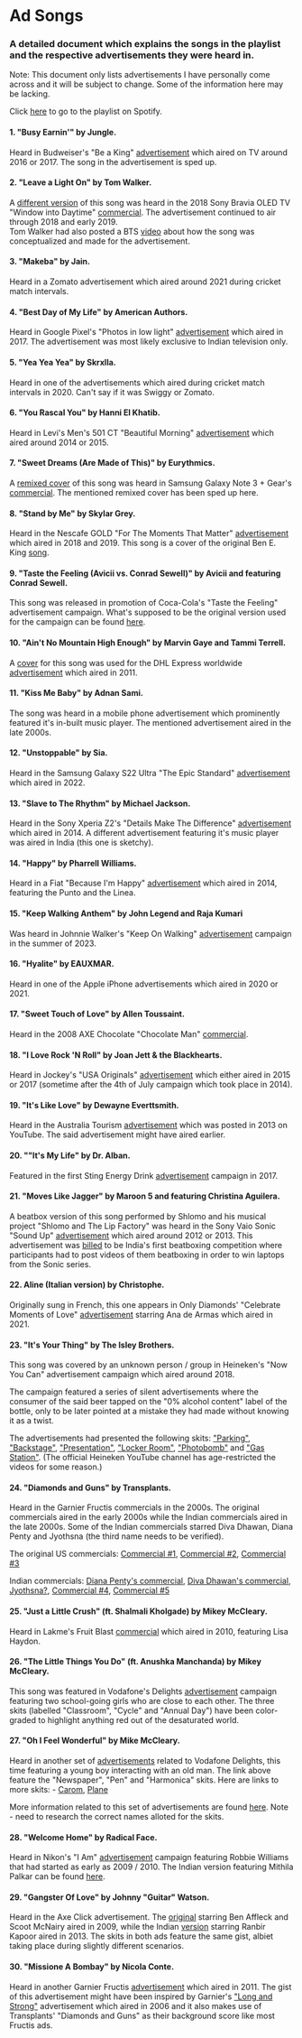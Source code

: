 # Ad Songs
### A detailed document which explains the songs in the playlist and the respective advertisements they were heard in.

Note: This document only lists advertisements I have personally come across and it will be subject to change. Some of the information here may be lacking.

Click [here](https://open.spotify.com/playlist/2p3kZP5Hm4aFJfaqEfVwqU?si=2044aff811fd4b50) to go to the playlist on Spotify.

#### 1. "Busy Earnin'" by Jungle.
Heard in Budweiser's "Be a King" [advertisement](https://www.youtube.com/watch?v=NZuY_cV-x8Q) which aired on TV around 2016 or 2017. The song in the advertisement is sped up.

#### 2. "Leave a Light On" by Tom Walker.
A [different version](https://www.youtube.com/watch?v=NLpf3Ts2HeI) of this song was heard in the 2018 Sony Bravia OLED TV "Window into Daytime" [commercial](https://www.youtube.com/watch?v=CYMGZuufCLg). The advertisement continued to air through 2018 and early 2019.<br>
Tom Walker had also posted a BTS [video](https://www.youtube.com/watch?v=u8sRSWZKIwQ) about how the song was conceptualized and made for the advertisement.

#### 3. "Makeba" by Jain.
Heard in a Zomato advertisement which aired around 2021 during cricket match intervals.

#### 4. "Best Day of My Life" by American Authors.
Heard in Google Pixel's "Photos in low light" [advertisement](https://www.youtube.com/watch?v=NBNyyIKMhi8) which aired in 2017. The advertisement was most likely exclusive to Indian television only.

#### 5. "Yea Yea Yea" by Skrxlla.
Heard in one of the advertisements which aired during cricket match intervals in 2020. Can't say if it was Swiggy or Zomato.

#### 6. "You Rascal You" by Hanni El Khatib.
Heard in Levi's Men's 501 CT "Beautiful Morning" [advertisement](https://www.youtube.com/watch?v=6JwNYPgBhfM) which aired around 2014 or 2015.

#### 7. "Sweet Dreams (Are Made of This)" by Eurythmics.
A [remixed cover](https://www.youtube.com/watch?v=F0p-vkK4ICg) of this song was heard in Samsung Galaxy Note 3 + Gear's [commercial](https://www.youtube.com/watch?v=qVXD0ZogLR8). The mentioned remixed cover has been sped up here.

#### 8. "Stand by Me" by Skylar Grey.
Heard in the Nescafe GOLD "For The Moments That Matter" [advertisement](https://www.youtube.com/watch?v=04olB9MPGyk) which aired in 2018 and 2019. This song is a cover of the original Ben E. King [song](https://open.spotify.com/track/3SdTKo2uVsxFblQjpScoHy?si=2b7d8d6f1fe5409d).

#### 9. "Taste the Feeling (Avicii vs. Conrad Sewell)" by Avicii and featuring Conrad Sewell.
This song was released in promotion of Coca-Cola's "Taste the Feeling" advertisement campaign. What's supposed to be the original version used for the campaign can be found [here](https://www.youtube.com/watch?v=xa6mLZf5HVw).

#### 10. "Ain't No Mountain High Enough" by Marvin Gaye and Tammi Terrell.
A [cover](https://www.youtube.com/watch?v=CA1FFTAOEpI) for this song was used for the DHL Express worldwide [advertisement](https://www.youtube.com/watch?v=rAPXK-i2xgE) which aired in 2011.

#### 11. "Kiss Me Baby" by Adnan Sami.
The song was heard in a mobile phone advertisement which prominently featured it's in-built music player. The mentioned advertisement aired in the late 2000s.

#### 12. "Unstoppable" by Sia.
Heard in the Samsung Galaxy S22 Ultra "The Epic Standard" [advertisement](https://www.youtube.com/watch?v=BBlZiECq8ZA) which aired in 2022.

#### 13. "Slave to The Rhythm" by Michael Jackson.
Heard in the Sony Xperia Z2's "Details Make The Difference" [advertisement](https://www.youtube.com/watch?v=zuhWv7_Fef4) which aired in 2014. A different advertisement featuring it's music player was aired in India (this one is sketchy).

#### 14. "Happy" by Pharrell Williams.
Heard in a Fiat "Because I'm Happy" [advertisement](https://www.youtube.com/watch?v=eZvb9Kde03A) which aired in 2014, featuring the Punto and the Linea.

#### 15. "Keep Walking Anthem" by John Legend and Raja Kumari
Was heard in Johnnie Walker's "Keep On Walking" [advertisement](https://www.youtube.com/watch?v=EOmwv45cls8) campaign in the summer of 2023.

#### 16. "Hyalite" by EAUXMAR.
Heard in one of the Apple iPhone advertisements which aired in 2020 or 2021.

#### 17. "Sweet Touch of Love" by Allen Toussaint.
Heard in the 2008 AXE Chocolate "Chocolate Man" [commercial](https://www.youtube.com/watch?v=I4G3_jovoTc).

#### 18. "I Love Rock 'N Roll" by Joan Jett & the Blackhearts.
Heard in Jockey's "USA Originals" [advertisement](https://www.youtube.com/watch?v=LjbWuWFmeXs) which either aired in 2015 or 2017 (sometime after the 4th of July campaign which took place in 2014).

#### 19. "It's Like Love" by Dewayne Everttsmith.
Heard in the Australia Tourism [advertisement](https://www.youtube.com/watch?v=vUF7ja9ehIs) which was posted in 2013 on YouTube. The said advertisement might have aired earlier.

#### 20. ""It's My Life" by Dr. Alban.
Featured in the first Sting Energy Drink [advertisement](https://www.youtube.com/watch?v=JJ1ktpuwMRY) campaign in 2017.

#### 21. "Moves Like Jagger" by Maroon 5 and featuring Christina Aguilera.
A beatbox version of this song performed by Shlomo and his musical project "Shlomo and The Lip Factory" was heard in the Sony Vaio Sonic "Sound Up" [advertisement](https://www.youtube.com/watch?v=hsIGwau1sJ8) which aired around 2012 or 2013. This advertisement was [billed](https://www.campaignindia.in/video/sony-gets-shlomo-and-the-lip-factory-to-launch-sonic-range-of-laptops/419045) to be India's first beatboxing competition where participants had to post videos of them beatboxing in order to win laptops from the Sonic series.

#### 22. Aline (Italian version) by Christophe.
Originally sung in French, this one appears in Only Diamonds' "Celebrate Moments of Love" [advertisement](https://www.youtube.com/watch?v=x6HYfbzqYok) starring Ana de Armas which aired in 2021.

#### 23. "It's Your Thing" by The Isley Brothers.
This song was covered by an unknown person / group in Heineken's "Now You Can" advertisement campaign which aired around 2018.

The campaign featured a series of silent advertisements where the consumer of the said beer tapped on the "0% alcohol content" label of the bottle, only to be later pointed at a mistake they had made without knowing it as a twist.

The advertisements had presented the following skits: ["Parking"](https://www.youtube.com/watch?v=KNZCe3I_X7o), ["Backstage"](https://www.youtube.com/watch?v=YPaGfE851hw), ["Presentation"](https://www.youtube.com/watch?v=XRgqiPO1uuE), ["Locker Room"](https://www.youtube.com/watch?v=xdA7SZH1T94), ["Photobomb"](https://www.youtube.com/watch?v=4FULTlBuk6w) and ["Gas Station"](https://www.youtube.com/watch?v=F_tRENCSQtU).
(The official Heineken YouTube channel has age-restricted the videos for some reason.)

#### 24. "Diamonds and Guns" by Transplants.
Heard in the Garnier Fructis commercials in the 2000s. The original commercials aired in the early 2000s while the Indian commercials aired in the late 2000s. Some of the Indian commercials starred Diva Dhawan, Diana Penty and Jyothsna (the third name needs to be verified).

The original US commercials: [Commercial #1](https://www.youtube.com/watch?v=cxtLrR4i56Q), [Commercial #2](https://www.youtube.com/watch?v=GDdXZYJYqgQ), [Commercial #3](https://www.youtube.com/watch?v=ESxNl2nGA_U)

Indian commercials: [Diana Penty's commercial](https://www.youtube.com/watch?v=q-0HRdlAfPM), [Diva Dhawan's commercial](https://www.youtube.com/watch?v=Q87igE57oOg), [Jyothsna?](https://www.youtube.com/watch?v=iQSa3Gk4Wl8), [Commercial #4](https://www.youtube.com/watch?v=DWiDsh7OF3o), [Commercial #5](https://www.youtube.com/watch?v=uzjXm6CYd-Y)

#### 25. "Just a Little Crush" (ft. Shalmali Kholgade) by Mikey McCleary.
Heard in Lakme's Fruit Blast [commercial](https://www.youtube.com/watch?v=My7YSbZio5g) which aired in 2010, featuring Lisa Haydon.

#### 26. "The Little Things You Do" (ft. Anushka Manchanda) by Mikey McCleary.
This song was featured in Vodafone's Delights [advertisement](https://www.youtube.com/watch?v=wtDYZHGzGLE) campaign featuring two school-going girls who are close to each other. The three skits (labelled "Classroom", "Cycle" and "Annual Day") have been color-graded to highlight anything red out of the desaturated world.

#### 27. "Oh I Feel Wonderful" by Mike McCleary.
Heard in another set of [advertisements](https://www.youtube.com/watch?v=J2KrM4-u7g4) related to Vodafone Delights, this time featuring a young boy interacting with an old man.
The link above feature the "Newspaper", "Pen" and "Harmonica" skits. Here are links to more skits: - [Carom](https://www.youtube.com/watch?v=Rj9-5zwAzTI), [Plane](https://www.youtube.com/watch?v=TD6JGh9qNmg)

More information related to this set of advertisements are found [here](https://www.campaignindia.in/video/vodafone-delights-again/416730).
Note - need to research the correct names alloted for the skits.

#### 28. "Welcome Home" by Radical Face.
Heard in Nikon's "I Am" [advertisement](https://www.youtube.com/watch?v=nnNQoggSl0U) campaign featuring Robbie Williams that had started as early as 2009 / 2010. The Indian version featuring Mithila Palkar can be found [here](https://www.youtube.com/watch?v=3-ixlE85eQY).

#### 29. "Gangster Of Love" by Johnny "Guitar" Watson.
Heard in the Axe Click advertisement. The [original](https://www.youtube.com/watch?v=sbBi7J_rslk) starring Ben Affleck and Scoot McNairy aired in 2009, while the Indian [version](https://www.youtube.com/watch?v=TuXAlOWxpJ0) starring Ranbir Kapoor aired in 2013. The skits in both ads feature the same gist, albiet taking place during slightly different scenarios.

#### 30. "Missione A Bombay" by Nicola Conte.
Heard in another Garnier Fructis [advertisement](https://www.youtube.com/watch?v=YoV_xfvTViA) which aired in 2011. The gist of this advertisement might have been inspired by Garnier's ["Long and Strong"](https://www.youtube.com/watch?v=GDdXZYJYqgQ) advertisement which aired in 2006 and it also makes use of Transplants' "Diamonds and Guns" as their background score like most Fructis ads.
